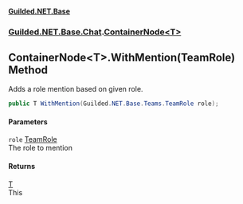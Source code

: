
#### [Guilded.NET.Base](index 'index')
### [Guilded.NET.Base.Chat](index#Guilded_NET_Base_Chat 'Guilded.NET.Base.Chat').[ContainerNode&lt;T&gt;](ContainerNode_T_ 'Guilded.NET.Base.Chat.ContainerNode&lt;T&gt;')
## ContainerNode&lt;T&gt;.WithMention(TeamRole) Method
Adds a role mention based on given role.  
```csharp
public T WithMention(Guilded.NET.Base.Teams.TeamRole role);
```

#### Parameters
<a name='Guilded_NET_Base_Chat_ContainerNode_T__WithMention(Guilded_NET_Base_Teams_TeamRole)_role'></a>
`role` [TeamRole](TeamRole 'Guilded.NET.Base.Teams.TeamRole')  
The role to mention
  

#### Returns
[T](ContainerNode_T_#Guilded_NET_Base_Chat_ContainerNode_T__T 'Guilded.NET.Base.Chat.ContainerNode&lt;T&gt;.T')  
This

